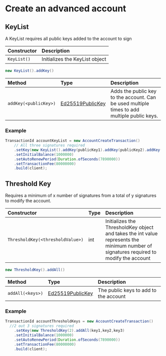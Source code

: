 # Create an advanced account

## KeyList

A KeyList requires all public keys added to the account to sign

| Constructor | Description |
| :--- | :--- |
| `KeyList()` | Initializes the KeyList object |

```java
new KeyList().addKey()
```

| Method | Type | Description |
| :--- | :--- | :--- |
| `addKey(<publicKey>)` | [Ed25519PublicKey](https://github.com/hashgraph/hedera-sdk-java/blob/master/src/main/java/com/hedera/hashgraph/sdk/crypto/ed25519/Ed25519PublicKey.java) | Adds the public key to the account. Can be used multiple times to add multiple public keys.  |

### Example

```java
TransactionId accountKeyList = new AccountCreateTransaction()  
    // All three signatures required 
    .setKey(new KeyList().addKey(publicKey1).addKey(publicKey2).addKey(publicKey3))
    .setInitialBalance(1000000)
    .setAutoRenewPeriod(Duration.ofSeconds(7890000))
    .setTransactionFee(80000000)
    .build(client);
```

## Threshold Key

Requires a minimum of x number of signatures from a total of y signatures to modify the account.

| Constructor | Type | Description |
| :--- | :--- | :--- |
| `ThresholdKey(<thresholdValue>)` | int | Initializes the ThresholdKey object and takes the int value represents the minimum number of signatures required to modify the account |

```java
new ThresholdKey().addAll()
```

| Method | Type | Description |
| :--- | :--- | :--- |
| `addAll(<keys>)` | [Ed25519PublicKey](https://github.com/hashgraph/hedera-sdk-java/blob/master/src/main/java/com/hedera/hashgraph/sdk/crypto/ed25519/Ed25519PublicKey.java) | The public keys to add to the account |

### Example

```java
TransactionId accountThresholdKeys = new AccountCreateTransaction()  
  //2 out 3 signatures required
    .setKey(new ThresholdKey(2).addAll(key1,key2,key3)
    .setInitialBalance(1000000)
    .setAutoRenewPeriod(Duration.ofSeconds(7890000))
    .setTransactionFee(80000000)
    .build(client);
```

